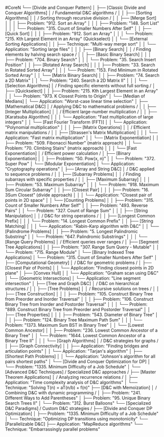 #CoreN
└── [Divide and Conquer Pattern]
    │
    ├── [Classic Divide and Conquer Algorithms]
    │   / Fundamental D&C algorithms /
    │
    │   ├── [Sorting Algorithms]
    │   │   / Sorting through recursive division /
    │   │   ├── [Merge Sort]
    │   │   │   ├── Problem: "912. Sort an Array"
    │   │   │   ├── Problem: "148. Sort List"
    │   │   │   └── Problem: "315. Count of Smaller Numbers After Self"
    │   │   ├── [Quick Sort]
    │   │   │   ├── Problem: "912. Sort an Array"
    │   │   │   └── Problem: "215. Kth Largest Element in an Array" (Quickselect)
    │   │   └── [External Sorting Applications]
    │   │       ├── Technique: "Multi-way merge sort"
    │   │       └── Application: "Sorting large files"
    │   │
    │   ├── [Binary Search]
    │   │   / Finding elements by halving search space /
    │   │   ├── [Basic Binary Search]
    │   │   │   ├── Problem: "704. Binary Search"
    │   │   │   └── Problem: "35. Search Insert Position"
    │   │   ├── [Rotated Array Search]
    │   │   │   ├── Problem: "33. Search in Rotated Sorted Array"
    │   │   │   └── Problem: "153. Find Minimum in Rotated Sorted Array"
    │   │   └── [Matrix Binary Search]
    │   │       ├── Problem: "74. Search a 2D Matrix"
    │   │       └── Problem: "240. Search a 2D Matrix II"
    │   │
    │   └── [Selection Algorithms]
    │       / Finding specific elements without full sorting /
    │       ├── [Quickselect]
    │       │   ├── Problem: "215. Kth Largest Element in an Array"
    │       │   └── Problem: "973. K Closest Points to Origin"
    │       └── [Median of Medians]
    │           └── Application: "Worst-case linear time selection"
    │
    ├── [Mathematical D&C]
    │   / Applying D&C to mathematical problems /
    │
    │   ├── [Integer Multiplication]
    │   │   / Efficient large-number multiplication /
    │   │   ├── [Karatsuba Algorithm]
    │   │   │   └── Application: "Fast multiplication of large integers"
    │   │   └── [Fast Fourier Transform (FFT)]
    │   │       └── Application: "Polynomial multiplication"
    │   │
    │   ├── [Matrix Operations]
    │   │   / Efficient matrix manipulations /
    │   │   ├── [Strassen's Matrix Multiplication]
    │   │   │   └── Application: "Fast matrix multiplication"
    │   │   └── [Matrix Exponentiation]
    │   │       ├── Problem: "509. Fibonacci Number" (matrix approach)
    │   │       └── Problem: "70. Climbing Stairs" (matrix approach)
    │   │
    │   └── [Fast Exponentiation]
    │       / Efficient power calculation /
    │       ├── [Binary Exponentiation]
    │       │   ├── Problem: "50. Pow(x, n)"
    │       │   └── Problem: "372. Super Pow"
    │       └── [Modular Exponentiation]
    │           └── Application: "Cryptography operations"
    │
    ├── [Array and String D&C]
    │   / D&C applied to sequence problems /
    │
    │   ├── [Subarray Problems]
    │   │   / Finding subarrays with specific properties /
    │   │   ├── [Maximum Subarray]
    │   │   │   ├── Problem: "53. Maximum Subarray"
    │   │   │   └── Problem: "918. Maximum Sum Circular Subarray"
    │   │   ├── [Closest Pair]
    │   │   │   ├── Problem: "16. 3Sum Closest" (divide approach)
    │   │   │   └── Application: "Closest pair of points in 2D space"
    │   │   └── [Counting Problems]
    │   │       ├── Problem: "315. Count of Smaller Numbers After Self"
    │   │       ├── Problem: "493. Reverse Pairs"
    │   │       └── Problem: "327. Count of Range Sum"
    │   │
    │   ├── [String Manipulation]
    │   │   / D&C for string operations /
    │   │   ├── [Longest Common Prefix]
    │   │   │   └── Problem: "14. Longest Common Prefix"
    │   │   ├── [String Matching]
    │   │   │   └── Application: "Rabin-Karp algorithm with D&C"
    │   │   └── [Palindrome Problems]
    │   │       ├── Problem: "5. Longest Palindromic Substring"
    │   │       └── Problem: "647. Palindromic Substrings"
    │   │
    │   └── [Range Query Problems]
    │       / Efficient queries over ranges /
    │       ├── [Segment Tree Applications]
    │       │   ├── Problem: "307. Range Sum Query - Mutable"
    │       │   └── Problem: "715. Range Module"
    │       └── [Binary Indexed Tree Applications]
    │           └── Problem: "315. Count of Smaller Numbers After Self"
    │
    ├── [Computational Geometry]
    │   / D&C for geometric problems /
    │   ├── [Closest Pair of Points]
    │   │   └── Application: "Finding closest points in 2D plane"
    │   ├── [Convex Hull]
    │   │   └── Application: "Graham scan using D&C"
    │   └── [Geometric Intersections]
    │       └── Application: "Line segment intersection"
    │
    ├── [Tree and Graph D&C]
    │   / D&C on hierarchical structures /
    │
    │   ├── [Tree Problems]
    │   │   / Recursive solutions on trees /
    │   │   ├── [Tree Construction]
    │   │   │   ├── Problem: "105. Construct Binary Tree from Preorder and Inorder Traversal"
    │   │   │   ├── Problem: "106. Construct Binary Tree from Inorder and Postorder Traversal"
    │   │   │   └── Problem: "889. Construct Binary Tree from Preorder and Postorder Traversal"
    │   │   ├── [Tree Properties]
    │   │   │   ├── Problem: "543. Diameter of Binary Tree"
    │   │   │   ├── Problem: "124. Binary Tree Maximum Path Sum"
    │   │   │   └── Problem: "1373. Maximum Sum BST in Binary Tree"
    │   │   └── [Lowest Common Ancestor]
    │   │       ├── Problem: "236. Lowest Common Ancestor of a Binary Tree"
    │   │       └── Problem: "1644. Lowest Common Ancestor of a Binary Tree II"
    │   │
    │   └── [Graph Algorithms]
    │       / D&C strategies for graphs /
    │       ├── [Graph Connectivity]
    │       │   ├── Application: "Finding bridges and articulation points"
    │       │   └── Application: "Tarjan's algorithm"
    │       ├── [Shortest Path Problems]
    │       │   └── Application: "Johnson's algorithm for all pairs shortest paths"
    │       └── [Divide and Conquer Optimization for DP]
    │           └── Problem: "1335. Minimum Difficulty of a Job Schedule"
    │
    └── [Advanced D&C Techniques]
        / Specialized D&C approaches /
        ├── [Master Theorem Applications]
        │   / Analyzing recurrence relations /
        │   ├── Application: "Time complexity analysis of D&C algorithms"
        │   └── Technique: "Solving T(n) = aT(n/b) + f(n)"
        ├── [D&C with Memoization]
        │   / Combining D&C with dynamic programming /
        │   ├── Problem: "241. Different Ways to Add Parentheses"
        │   ├── Problem: "95. Unique Binary Search Trees II"
        │   └── Problem: "312. Burst Balloons"
        └── [Specialized D&C Paradigms]
            / Custom D&C strategies /
            ├── [Divide and Conquer DP Optimization]
            │   ├── Problem: "1335. Minimum Difficulty of a Job Schedule"
            │   └── Technique: "Optimizing DP transitions using monotonicity"
            └── [Parallelizable D&C]
                ├── Application: "MapReduce algorithms"
                └── Technique: "Embarrassingly parallel problems"
